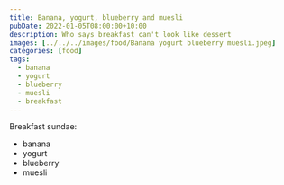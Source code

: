 ```yaml
---
title: Banana, yogurt, blueberry and muesli
pubDate: 2022-01-05T08:00:00+10:00
description: Who says breakfast can't look like dessert
images: [../../../images/food/Banana yogurt blueberry muesli.jpeg]
categories: [food]
tags:
  - banana
  - yogurt
  - blueberry
  - muesli
  - breakfast
---
```


Breakfast sundae:

- banana
- yogurt
- blueberry
- muesli

